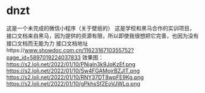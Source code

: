 # dnzt
这是一个未完成的微信小程序（关于壁纸的）
这是学校和黑马合作的实训项目，接口文档来自黑马，因为提供的资源有限，所以即使我很想把它完善，也因为没有接口文档而无能为力
接口文档地址https://www.showdoc.com.cn/1162316710355752?page_id=5897019224037833
效果图：
https://s2.loli.net/2022/01/10/PNjaln3k9JqKzEf.png
https://s2.loli.net/2022/01/10/Sw4FGAMojrBZJlT.png
https://s2.loli.net/2022/01/10/RNY37DT8wpFE9Kg.png
https://s2.loli.net/2022/01/10/gPkhsSfZEoVJWLq.png

